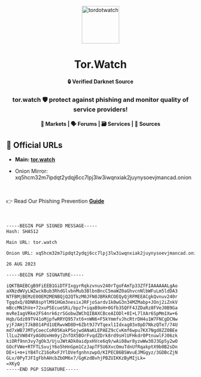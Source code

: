 <p align="center"><img src="https://avatars.githubusercontent.com/u/131911538" alt="tordotwatch" width="100" height="100"></p>

<h1 align="center">Tor.Watch</h1>

<div align="center">
	<strong>🔒 Verified Darknet Source</strong>
</div>

<div align="center">
	<h3>tor.watch 🛡️ protect against phishing and monitor quality of service providers!</h3>
</div>

<div align="center">
	<h4>🛒 Markets | 🗣️ Forums | 🗃️ Services | 🔌 Sources</h4>
</div>

## 🔗 Official URLs

- <strong>Main: [tor.watch](https://tor.watch)</strong>

- Onion Mirror: xq5hcm32m7ipdqt2ydqj6cc7lpj3lw3iwqnxiak2juynysoevjmancad.onion
	
<br />

👉 Read Our Phishing Prevention **[Guide](https://tor.watch/prevention.html)**

<br />

```bash
-----BEGIN PGP SIGNED MESSAGE-----
Hash: SHA512

Main URL: tor.watch

Onion URL: xq5hcm32m7ipdqt2ydqj6cc7lpj3lw3iwqnxiak2juynysoevjmancad.onion

26 AUG 2023

-----BEGIN PGP SIGNATURE-----

iQKTBAEBCgB9FiEEB1GiDTFIxgyrRqkzvnuv240rTgoFAmTp33ZfFIAAAAAALgAo
aXNzdWVyLWZwckBub3RhdGlvbnMub3BlbnBncC5maWZ0aGhvcnNlbWFuLm5ldDA3
NTFBMjBEMzE0OEM2MENBQjQ2QTkzM0JFN0JBRkRCOEQyQjRFMEEACgkQvnuv240r
TgqdxQ/8DNR8spYlM91HGm3nesixJRFjoSardv1k0wG3n34MZMabp+JOnj2iZnkV
mBccMN1hVe+72xuP5EcueSRi/bpz7+iqaB9oH+0Gfb35QFF4JZDaRz8FVeJ0B9Ga
mvReIagVRke2FS4nrk6zrSGobwZWChQIBAXCBceAIODl+0I+L7lXAr6SpMm1Xw+6
Hqb/Gdz89TV41oMjpfwRRYQ957xt6+nWN6+F5kYmmfvJhcRtrDH4u1W7FNCgDCNw
yjFJAHjTJkB014Pd1UERwvWD8D+6Zbt9J7VTqexl1Idxag03x0pD7NkzQTe7/74U
md7xWB7JMTyCoecCoR05KakPSojwdANaKLEPAEZ9cCvKmf6wpu7KX7Ngd8ZZ0BEe
llLu2VW84YyAG0UxHm9yjZnfOX5BOrFvqdZDrk8rd9sHlUFHkdr0PtnuwlFJ06zk
kiORf9nn3vy7gOk3/UjuJWtADk0aidpxHVce6q9/wAi08wr8yzwWw30J3Gp5y2wO
GOcFVWe+RTFTLSvujY6o5hHnGpm1CzJapTF5U6XvcOmuTdnUfRqakptX9b0B2sDn
DE+i+m+iYB4TcZ16oRxFJYlDVefgnhnzwpO/KIPECB6BSWvuEJMGgyz/3GDBcZjN
GLv/0PyTJFIgFbhAHcbZbOM6x7/GgKzdBvhjPBZUIKKzByMIjLk=
=XKyQ
-----END PGP SIGNATURE-----
```
